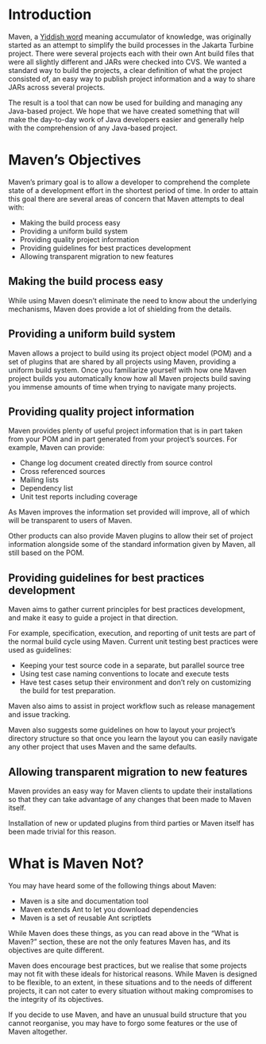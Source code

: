 # Introduction
Maven, a [Yiddish word](http://en.wikipedia.org/wiki/Maven) meaning accumulator of knowledge, was originally started as an attempt to simplify the build processes in the Jakarta Turbine project. There were several projects each with their own Ant build files that were all slightly different and JARs were checked into CVS. We wanted a standard way to build the projects, a clear definition of what the project consisted of, an easy way to publish project information and a way to share JARs across several projects.

The result is a tool that can now be used for building and managing any Java-based project. We hope that we have created something that will make the day-to-day work of Java developers easier and generally help with the comprehension of any Java-based project.

# Maven’s Objectives
Maven’s primary goal is to allow a developer to comprehend the complete state of a development effort in the shortest period of time. In order to attain this goal there are several areas of concern that Maven attempts to deal with:

* Making the build process easy
* Providing a uniform build system
* Providing quality project information
* Providing guidelines for best practices development
* Allowing transparent migration to new features
## Making the build process easy
While using Maven doesn’t eliminate the need to know about the underlying mechanisms, Maven does provide a lot of shielding from the details.

## Providing a uniform build system
Maven allows a project to build using its project object model (POM) and a set of plugins that are shared by all projects using Maven, providing a uniform build system. Once you familiarize yourself with how one Maven project builds you automatically know how all Maven projects build saving you immense amounts of time when trying to navigate many projects.

## Providing quality project information
Maven provides plenty of useful project information that is in part taken from your POM and in part generated from your project’s sources. For example, Maven can provide:

* Change log document created directly from source control
* Cross referenced sources
* Mailing lists
* Dependency list
* Unit test reports including coverage

As Maven improves the information set provided will improve, all of which will be transparent to users of Maven.

Other products can also provide Maven plugins to allow their set of project information alongside some of the standard information given by Maven, all still based on the POM.

## Providing guidelines for best practices development
Maven aims to gather current principles for best practices development, and make it easy to guide a project in that direction.

For example, specification, execution, and reporting of unit tests are part of the normal build cycle using Maven. Current unit testing best practices were used as guidelines:

* Keeping your test source code in a separate, but parallel source tree
* Using test case naming conventions to locate and execute tests
* Have test cases setup their environment and don’t rely on customizing the build for test preparation.

Maven also aims to assist in project workflow such as release management and issue tracking.

Maven also suggests some guidelines on how to layout your project’s directory structure so that once you learn the layout you can easily navigate any other project that uses Maven and the same defaults.

## Allowing transparent migration to new features
Maven provides an easy way for Maven clients to update their installations so that they can take advantage of any changes that been made to Maven itself.

Installation of new or updated plugins from third parties or Maven itself has been made trivial for this reason.

# What is Maven Not?
You may have heard some of the following things about Maven:

* Maven is a site and documentation tool
* Maven extends Ant to let you download dependencies
* Maven is a set of reusable Ant scriptlets

While Maven does these things, as you can read above in the “What is Maven?” section, these are not the only features Maven has, and its objectives are quite different.

Maven does encourage best practices, but we realise that some projects may not fit with these ideals for historical reasons. While Maven is designed to be flexible, to an extent, in these situations and to the needs of different projects, it can not cater to every situation without making compromises to the integrity of its objectives.

If you decide to use Maven, and have an unusual build structure that you cannot reorganise, you may have to forgo some features or the use of Maven altogether.